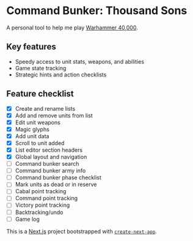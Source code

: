 # Command Bunker: Thousand Sons

A personal tool to help me play [Warhammer 40,000](https://www.warhammer.com/en-GB/get-started).

## Key features

- Speedy access to unit stats, weapons, and abilities
- Game state tracking
- Strategic hints and action checklists

## Feature checklist

- [x] Create and rename lists
- [x] Add and remove units from list
- [x] Edit unit weapons
- [x] Magic glyphs
- [x] Add unit data
- [x] Scroll to unit added
- [x] List editor section headers
- [x] Global layout and navigation
- [ ] Command bunker search
- [ ] Command bunker army info
- [ ] Command bunker phase checklist
- [ ] Mark units as dead or in reserve
- [ ] Cabal point tracking
- [ ] Command point tracking
- [ ] Victory point tracking
- [ ] Backtracking/undo
- [ ] Game log

This is a [Next.js](https://nextjs.org/) project bootstrapped with [`create-next-app`](https://github.com/vercel/next.js/tree/canary/packages/create-next-app).
